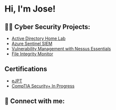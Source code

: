 <h1>Hi, I'm Jose! </h1>

<h2>👨‍💻 Cyber Security Projects:</h2>

- [Active Directory Home Lab](https://github.com/JourneyJ11/ActiveDirectoryLab)
- [Azure Sentinel SIEM](https://github.com/JourneyJ11/AzureSentinelLab)
- [Vulnerability Management with Nessus Essentials](https://github.com/JourneyJ11/NessusLab)
- [File Integrity Monitor](https://github.com/JourneyJ11/FileIntegrityMonitorLab)


<h2> Certifications</h2>

- [eJPT]()
- [CompTIA Security+ In Progress]()

<h2> 🤳 Connect with me:</h2>


<!--
**** is a ✨ _special_ ✨ repository because its `README.md` (this file) appears on your GitHub profile.

Here are some ideas to get you started:

- 🔭 I’m currently working on ...
- 🌱 I’m currently learning ...
- 👯 I’m looking to collaborate on ...
- 🤔 I’m looking for help with ...
- 💬 Ask me about ...
- 📫 How to reach me: ...
- 😄 Pronouns: ...
- ⚡ Fun fact: ...
-->
